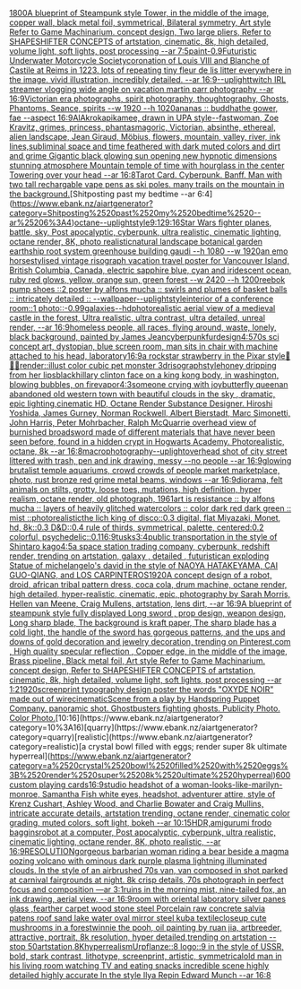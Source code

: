 [1800](https://www.ebank.nz/aiartgenerator?category=1800)[A blueprint of Steampunk style Tower,   in the middle of the image,   copper wall, black metal foil, symmetrical,  Bilateral symmetry,  Art style Refer to Game Machinarium.  concept design, Two large pliers, Refer to SHAPESHIFTER CONCEPTS  of artstation, cinematic,  8k, high detailed,  volume light,  soft lights,  post processing    --ar 7:5](https://www.ebank.nz/aiartgenerator?category=A%2520blueprint%2520of%2520Steampunk%2520style%2520Tower%2C%2520%2520%2520in%2520the%2520middle%2520of%2520the%2520image%2C%2520%2520%2520copper%2520wall%2C%2520black%2520metal%2520foil%2C%2520symmetrical%2C%2520%2520Bilateral%2520symmetry%2C%2520%2520Art%2520style%2520Refer%2520to%2520Game%2520Machinarium.%2520%2520concept%2520design%2C%2520Two%2520large%2520pliers%2C%2520Refer%2520to%2520SHAPESHIFTER%2520CONCEPTS%2520%2520of%2520artstation%2C%2520cinematic%2C%2520%25208k%2C%2520high%2520detailed%2C%2520%2520volume%2520light%2C%2520%2520soft%2520lights%2C%2520%2520post%2520processing%2520%2520%2520%2520--ar%25207%3A5)[paint](https://www.ebank.nz/aiartgenerator?category=paint)[-0.9](https://www.ebank.nz/aiartgenerator?category=-0.9)[Futuristic Underwater Motorcycle Society](https://www.ebank.nz/aiartgenerator?category=Futuristic%2520Underwater%2520Motorcycle%2520Society)[coronation of Louis VIII and Blanche of Castile at Reims in 1223. lots of repeating tiny fleur de lis litter everywhere in the image. vivid illustration, incredibly detailed. --ar 16:9](https://www.ebank.nz/aiartgenerator?category=coronation%2520of%2520Louis%2520VIII%2520and%2520Blanche%2520of%2520Castile%2520at%2520Reims%2520in%25201223.%2520lots%2520of%2520repeating%2520tiny%2520fleur%2520de%2520lis%2520litter%2520everywhere%2520in%2520the%2520image.%2520vivid%2520illustration%2C%2520incredibly%2520detailed.%2520--ar%252016%3A9)[--uplight](https://www.ebank.nz/aiartgenerator?category=--uplight)[twitch IRL streamer vlogging wide angle on vacation martin parr photography --ar 16:9](https://www.ebank.nz/aiartgenerator?category=twitch%2520IRL%2520streamer%2520vlogging%2520wide%2520angle%2520on%2520vacation%2520martin%2520parr%2520photography%2520--ar%252016%3A9)[Victorian era photographs, spirit photography, thoughtography, Ghosts, Phantoms, Seance, spirits --w 1920 --h 1020](https://www.ebank.nz/aiartgenerator?category=Victorian%2520era%2520photographs%2C%2520spirit%2520photography%2C%2520thoughtography%2C%2520Ghosts%2C%2520Phantoms%2C%2520Seance%2C%2520spirits%2520--w%25201920%2520--h%25201020)[ananas :: buddha](https://www.ebank.nz/aiartgenerator?category=ananas%2520%3A%3A%2520buddha)[the gower, fae --aspect 16:9](https://www.ebank.nz/aiartgenerator?category=the%2520gower%2C%2520fae%2520--aspect%252016%3A9)[AlAkroka](https://www.ebank.nz/aiartgenerator?category=AlAkroka)[pikamee, drawn in UPA style](https://www.ebank.nz/aiartgenerator?category=pikamee%2C%2520drawn%2520in%2520UPA%2520style)[--fast](https://www.ebank.nz/aiartgenerator?category=--fast)[woman, Zoe Kravitz, grimes, princess, phantasmagoric, Victorian, absinthe, ethereal, alien landscape, Jean Giraud, Möbius, flowers, mountain, valley, river, ink lines,](https://www.ebank.nz/aiartgenerator?category=woman%2C%2520Zoe%2520Kravitz%2C%2520grimes%2C%2520princess%2C%2520phantasmagoric%2C%2520Victorian%2C%2520absinthe%2C%2520ethereal%2C%2520alien%2520landscape%2C%2520Jean%2520Giraud%2C%2520M%C3%B6bius%2C%2520flowers%2C%2520mountain%2C%2520valley%2C%2520river%2C%2520ink%2520lines%2C)[subliminal space and time feathered with dark muted colors and dirt and grime Gigantic black glowing sun opening new hypnotic dimensions stunning atmosphere Mountain temple of time with hourglass in the center Towering over your head --ar 16:8](https://www.ebank.nz/aiartgenerator?category=subliminal%2520space%2520and%2520time%2520feathered%2520with%2520dark%2520muted%2520colors%2520and%2520dirt%2520and%2520grime%2520Gigantic%2520black%2520glowing%2520sun%2520opening%2520new%2520hypnotic%2520dimensions%2520stunning%2520atmosphere%2520Mountain%2520temple%2520of%2520time%2520with%2520hourglass%2520in%2520the%2520center%2520Towering%2520over%2520your%2520head%2520--ar%252016%3A8)[Tarot Card. Cyberpunk. Banff. Man with two tall rechargable vape pens as ski poles. many trails on the mountain in the background.](https://www.ebank.nz/aiartgenerator?category=Tarot%2520Card.%2520Cyberpunk.%2520Banff.%2520Man%2520with%2520two%2520tall%2520rechargable%2520vape%2520pens%2520as%2520ski%2520poles.%2520many%2520trails%2520on%2520the%2520mountain%2520in%2520the%2520background.)[Shitposting past my bedtime --ar 6:4](https://www.ebank.nz/aiartgenerator?category=Shitposting%2520past%2520my%2520bedtime%2520--ar%25206%3A4)[octane](https://www.ebank.nz/aiartgenerator?category=octane)[--uplight](https://www.ebank.nz/aiartgenerator?category=--uplight)[style](https://www.ebank.nz/aiartgenerator?category=style)[9:12](https://www.ebank.nz/aiartgenerator?category=9%3A12)[9:16](https://www.ebank.nz/aiartgenerator?category=9%3A16)[Star Wars fighter planes, battle, sky, Post apocalyptic, cyberpunk, ultra realistic, cinematic lighting, octane render, 8K, photo realistic](https://www.ebank.nz/aiartgenerator?category=Star%2520Wars%2520fighter%2520planes%2C%2520battle%2C%2520sky%2C%2520Post%2520apocalyptic%2C%2520cyberpunk%2C%2520ultra%2520realistic%2C%2520cinematic%2520lighting%2C%2520octane%2520render%2C%25208K%2C%2520photo%2520realistic)[natural landscape botanical garden earthship root system greenhouse building gaudi --h 1080 --w 1920](https://www.ebank.nz/aiartgenerator?category=natural%2520landscape%2520botanical%2520garden%2520earthship%2520root%2520system%2520greenhouse%2520building%2520gaudi%2520--h%25201080%2520--w%25201920)[an emo horse](https://www.ebank.nz/aiartgenerator?category=an%2520emo%2520horse)[stylised vintage risograph vacation travel poster for Vancouver Island, British Columbia, Canada, electric sapphire blue, cyan and iridescent ocean, ruby red glows, yellow, orange sun, green forest --w 2420 --h 1200](https://www.ebank.nz/aiartgenerator?category=stylised%2520vintage%2520risograph%2520vacation%2520travel%2520poster%2520for%2520Vancouver%2520Island%2C%2520British%2520Columbia%2C%2520Canada%2C%2520electric%2520sapphire%2520blue%2C%2520cyan%2520and%2520iridescent%2520ocean%2C%2520ruby%2520red%2520glows%2C%2520yellow%2C%2520orange%2520sun%2C%2520green%2520forest%2520--w%25202420%2520--h%25201200)[reebok pump shoes ::2 poster by alfons mucha :: swirls and plumes of basket balls :: intricately detailed :: --wallpaper](https://www.ebank.nz/aiartgenerator?category=reebok%2520pump%2520shoes%2520%3A%3A2%2520poster%2520by%2520alfons%2520mucha%2520%3A%3A%2520swirls%2520and%2520plumes%2520of%2520basket%2520balls%2520%3A%3A%2520intricately%2520detailed%2520%3A%3A%2520--wallpaper)[--uplight](https://www.ebank.nz/aiartgenerator?category=--uplight)[style](https://www.ebank.nz/aiartgenerator?category=style)[interior of a conference room::1 photo::-0.99](https://www.ebank.nz/aiartgenerator?category=interior%2520of%2520a%2520conference%2520room%3A%3A1%2520photo%3A%3A-0.99)[galaxies](https://www.ebank.nz/aiartgenerator?category=galaxies)[--hd](https://www.ebank.nz/aiartgenerator?category=--hd)[photorealistic aerial view of a medieval castle in the forest, Ultra realistic, ultra contrast, ultra detailed, unreal render, --ar 16:9](https://www.ebank.nz/aiartgenerator?category=photorealistic%2520aerial%2520view%2520of%2520a%2520medieval%2520castle%2520in%2520the%2520forest%2C%2520Ultra%2520realistic%2C%2520ultra%2520contrast%2C%2520ultra%2520detailed%2C%2520unreal%2520render%2C%2520--ar%252016%3A9)[homeless people, all races, flying around, waste, lonely, black background, painted by James Jean](https://www.ebank.nz/aiartgenerator?category=homeless%2520people%2C%2520all%2520races%2C%2520flying%2520around%2C%2520waste%2C%2520lonely%2C%2520black%2520background%2C%2520painted%2520by%2520James%2520Jean)[cyberpunk](https://www.ebank.nz/aiartgenerator?category=cyberpunk)[fur](https://www.ebank.nz/aiartgenerator?category=fur)[design](https://www.ebank.nz/aiartgenerator?category=design)[4:5](https://www.ebank.nz/aiartgenerator?category=4%3A5)[70s sci concept art, dystopian, blue screen room, man sits in chair with machine attached to his head, laboratory](https://www.ebank.nz/aiartgenerator?category=70s%2520sci%2520concept%2520art%2C%2520dystopian%2C%2520blue%2520screen%2520room%2C%2520man%2520sits%2520in%2520chair%2520with%2520machine%2520attached%2520to%2520his%2520head%2C%2520laboratory)[16:9](https://www.ebank.nz/aiartgenerator?category=16%3A9)[a rockstar strawberry in the Pixar style](https://www.ebank.nz/aiartgenerator?category=a%2520rockstar%2520strawberry%2520in%2520the%2520Pixar%2520style)[🦄🐙🌌](https://www.ebank.nz/aiartgenerator?category=%F0%9F%A6%84%F0%9F%90%99%F0%9F%8C%8C)[render::](https://www.ebank.nz/aiartgenerator?category=render%3A%3A)[illust color cubic pet monster 3d](https://www.ebank.nz/aiartgenerator?category=illust%2520color%2520cubic%2520pet%2520monster%25203d)[risograph](https://www.ebank.nz/aiartgenerator?category=risograph)[style](https://www.ebank.nz/aiartgenerator?category=style)[honey dripping from her lips](https://www.ebank.nz/aiartgenerator?category=honey%2520dripping%2520from%2520her%2520lips)[black](https://www.ebank.nz/aiartgenerator?category=black)[](https://www.ebank.nz/aiartgenerator?category=)[hillary clinton face on a king kong body, in washington, blowing bubbles, on fire](https://www.ebank.nz/aiartgenerator?category=hillary%2520clinton%2520face%2520on%2520a%2520king%2520kong%2520body%2C%2520in%2520washington%2C%2520blowing%2520bubbles%2C%2520on%2520fire)[vapor](https://www.ebank.nz/aiartgenerator?category=vapor)[4:3](https://www.ebank.nz/aiartgenerator?category=4%3A3)[someone crying with joy](https://www.ebank.nz/aiartgenerator?category=someone%2520crying%2520with%2520joy)[butterfly queen](https://www.ebank.nz/aiartgenerator?category=butterfly%2520queen)[an abandoned old western town with beautiful clouds in the sky , dramatic, epic lighting,cinematic HD, Octane Render Substance Designer. Hiroshi Yoshida, James Gurney, Norman Rockwell, Albert Bierstadt, Marc Simonetti, John Harris, Peter Mohrbacher, Ralph McQuarrie overhead view of burnished broadsword made of different materials that have never   been seen before, found in a hidden crypt in Hogwarts Academy. Photorealistic, octane, 8k --ar 16:8](https://www.ebank.nz/aiartgenerator?category=an%2520abandoned%2520old%2520western%2520town%2520with%2520beautiful%2520clouds%2520in%2520the%2520sky%2520%2C%2520dramatic%2C%2520epic%2520lighting%2Ccinematic%2520HD%2C%2520Octane%2520Render%2520Substance%2520Designer.%2520Hiroshi%2520Yoshida%2C%2520James%2520Gurney%2C%2520Norman%2520Rockwell%2C%2520Albert%2520Bierstadt%2C%2520Marc%2520Simonetti%2C%2520John%2520Harris%2C%2520Peter%2520Mohrbacher%2C%2520Ralph%2520McQuarrie%2520overhead%2520view%2520of%2520burnished%2520broadsword%2520made%2520of%2520different%2520materials%2520that%2520have%2520never%2520%2520%2520been%2520seen%2520before%2C%2520found%2520in%2520a%2520hidden%2520crypt%2520in%2520Hogwarts%2520Academy.%2520Photorealistic%2C%2520octane%2C%25208k%2520--ar%252016%3A8)[macrophotography](https://www.ebank.nz/aiartgenerator?category=macrophotography)[--uplight](https://www.ebank.nz/aiartgenerator?category=--uplight)[overhead shot of city street littered with trash, pen and ink drawing, messy --no people --ar 16:9](https://www.ebank.nz/aiartgenerator?category=overhead%2520shot%2520of%2520city%2520street%2520littered%2520with%2520trash%2C%2520pen%2520and%2520ink%2520drawing%2C%2520messy%2520--no%2520people%2520--ar%252016%3A9)[glowing brutalist temple aquariums, crowd crowds of people market marketplace, photo, rust bronze red grime metal beams, windows --ar 16:9](https://www.ebank.nz/aiartgenerator?category=glowing%2520brutalist%2520temple%2520aquariums%2C%2520crowd%2520crowds%2520of%2520people%2520market%2520marketplace%2C%2520photo%2C%2520rust%2520bronze%2520red%2520grime%2520metal%2520beams%2C%2520windows%2520--ar%252016%3A9)[diorama, felt animals on stilts, grotty, loose toes, mutations, high definition, hyper realism, octane render, old photograph, 1961](https://www.ebank.nz/aiartgenerator?category=diorama%2C%2520felt%2520animals%2520on%2520stilts%2C%2520grotty%2C%2520loose%2520toes%2C%2520mutations%2C%2520high%2520definition%2C%2520hyper%2520realism%2C%2520octane%2520render%2C%2520old%2520photograph%2C%25201961)[art is resistance :: by alfons mucha :: layers of heavily glitched watercolors :: color dark red dark green :: mist ::](https://www.ebank.nz/aiartgenerator?category=art%2520is%2520resistance%2520%3A%3A%2520by%2520alfons%2520mucha%2520%3A%3A%2520layers%2520of%2520heavily%2520glitched%2520watercolors%2520%3A%3A%2520color%2520dark%2520red%2520dark%2520green%2520%3A%3A%2520mist%2520%3A%3A)[photorealistic](https://www.ebank.nz/aiartgenerator?category=photorealistic)[the lich king of disco::0.3 digital, flat Miyazaki, Monet, hd, 8k::0.3 D&D::0.4 rule of thirds, symmetrical, palette, centered:0.2 colorful, psychedelic::0.1](https://www.ebank.nz/aiartgenerator?category=the%2520lich%2520king%2520of%2520disco%3A%3A0.3%2520digital%2C%2520flat%2520Miyazaki%2C%2520Monet%2C%2520hd%2C%25208k%3A%3A0.3%2520D%26D%3A%3A0.4%2520rule%2520of%2520thirds%2C%2520symmetrical%2C%2520palette%2C%2520centered%3A0.2%2520colorful%2C%2520psychedelic%3A%3A0.1)[16:9](https://www.ebank.nz/aiartgenerator?category=16%3A9)[tusks](https://www.ebank.nz/aiartgenerator?category=tusks)[3:4](https://www.ebank.nz/aiartgenerator?category=3%3A4)[public transportation in the style of Shintaro kago](https://www.ebank.nz/aiartgenerator?category=public%2520transportation%2520in%2520the%2520style%2520of%2520Shintaro%2520kago)[4:5](https://www.ebank.nz/aiartgenerator?category=4%3A5)[a space station trading company, cyberpunk, redshift render, trending on artstation, galaxy , detailed , futuristic](https://www.ebank.nz/aiartgenerator?category=a%2520space%2520station%2520trading%2520company%2C%2520cyberpunk%2C%2520redshift%2520render%2C%2520trending%2520on%2520artstation%2C%2520galaxy%2520%2C%2520detailed%2520%2C%2520futuristic)[an exploding Statue of michelangelo's david in the style of NAOYA HATAKEYAMA, CAI GUO-QIANG, and LOS CARPINTEROS](https://www.ebank.nz/aiartgenerator?category=an%2520exploding%2520Statue%2520of%2520michelangelo%27s%2520david%2520in%2520the%2520style%2520of%2520NAOYA%2520HATAKEYAMA%2C%2520CAI%2520GUO-QIANG%2C%2520and%2520LOS%2520CARPINTEROS)[1920](https://www.ebank.nz/aiartgenerator?category=1920)[A concept design of a robot, droid, african tribal pattern dress, coca cola, drum machine, octane render, high detailed, hyper-realistic, cinematic, epic, photography by Sarah Morris, Hellen van Meene, Craig Mullens, artstation, lens dirt, --ar 16:9](https://www.ebank.nz/aiartgenerator?category=A%2520concept%2520design%2520of%2520a%2520robot%2C%2520droid%2C%2520african%2520tribal%2520pattern%2520dress%2C%2520coca%2520cola%2C%2520drum%2520machine%2C%2520octane%2520render%2C%2520high%2520detailed%2C%2520hyper-realistic%2C%2520cinematic%2C%2520epic%2C%2520photography%2520by%2520Sarah%2520Morris%2C%2520Hellen%2520van%2520Meene%2C%2520Craig%2520Mullens%2C%2520artstation%2C%2520lens%2520dirt%2C%2520--ar%252016%3A9)[A blueprint of steampunk style fully displayed Long sword , prop design, weapon design, Long sharp blade, The background is kraft paper,  The sharp blade has a cold light, the handle of the sword has gorgeous patterns, and the ups and downs of gold decoration and jewelry decoration,  trending on Pinterest.com  , High quality specular reflection ,  Copper  edge, in the middle of the image, Brass pipeline,  Black metal foil,  Art style Refer to Game Machinarium.  concept design, Refer to SHAPESHIFTER CONCEPTS  of artstation, cinematic,  8k, high detailed,  volume light,  soft lights,  post processing    --ar 1:2](https://www.ebank.nz/aiartgenerator?category=A%2520blueprint%2520of%2520steampunk%2520style%2520fully%2520displayed%2520Long%2520sword%2520%2C%2520prop%2520design%2C%2520weapon%2520design%2C%2520Long%2520sharp%2520blade%2C%2520The%2520background%2520is%2520kraft%2520paper%2C%2520%2520The%2520sharp%2520blade%2520has%2520a%2520cold%2520light%2C%2520the%2520handle%2520of%2520the%2520sword%2520has%2520gorgeous%2520patterns%2C%2520and%2520the%2520ups%2520and%2520downs%2520of%2520gold%2520decoration%2520and%2520jewelry%2520decoration%2C%2520%2520trending%2520on%2520Pinterest.com%2520%2520%2C%2520High%2520quality%2520specular%2520reflection%2520%2C%2520%2520Copper%2520%2520edge%2C%2520in%2520the%2520middle%2520of%2520the%2520image%2C%2520Brass%2520pipeline%2C%2520%2520Black%2520metal%2520foil%2C%2520%2520Art%2520style%2520Refer%2520to%2520Game%2520Machinarium.%2520%2520concept%2520design%2C%2520Refer%2520to%2520SHAPESHIFTER%2520CONCEPTS%2520%2520of%2520artstation%2C%2520cinematic%2C%2520%25208k%2C%2520high%2520detailed%2C%2520%2520volume%2520light%2C%2520%2520soft%2520lights%2C%2520%2520post%2520processing%2520%2520%2520%2520--ar%25201%3A2)[1920](https://www.ebank.nz/aiartgenerator?category=1920)[screenprint typography design poster the words "OXYDE NOIR" made out of wire](https://www.ebank.nz/aiartgenerator?category=screenprint%2520typography%2520design%2520poster%2520the%2520words%2520%22OXYDE%2520NOIR%22%2520made%2520out%2520of%2520wire)[cinematic](https://www.ebank.nz/aiartgenerator?category=cinematic)[Scene from a play by Handspring Puppet Company. panoramic shot. Ghostbusters fighting ghosts.  Publicity Photo. Color Photo.](https://www.ebank.nz/aiartgenerator?category=Scene%2520from%2520a%2520play%2520by%2520Handspring%2520Puppet%2520Company.%2520panoramic%2520shot.%2520Ghostbusters%2520fighting%2520ghosts.%2520%2520Publicity%2520Photo.%2520Color%2520Photo.)[10:16](https://www.ebank.nz/aiartgenerator?category=10%3A16)[quarry](https://www.ebank.nz/aiartgenerator?category=quarry)[realistic](https://www.ebank.nz/aiartgenerator?category=realistic)[a crystal bowl filled with eggs; render super 8k ultimate hyperreal](https://www.ebank.nz/aiartgenerator?category=a%2520crystal%2520bowl%2520filled%2520with%2520eggs%3B%2520render%2520super%25208k%2520ultimate%2520hyperreal)[600](https://www.ebank.nz/aiartgenerator?category=600)[custom playing cards](https://www.ebank.nz/aiartgenerator?category=custom%2520playing%2520cards)[16:9](https://www.ebank.nz/aiartgenerator?category=16%3A9)[studio headshot of a woman-looks-like-marilyn-monroe, Samantha Fish white eyes, headshot, adventurer attire, style of Krenz Cushart, Ashley Wood, and Charlie Bowater and Craig Mullins, intricate accurate details, artstation trending, octane render, cinematic color grading, muted colors, soft light, bokeh --ar 10:15](https://www.ebank.nz/aiartgenerator?category=studio%2520headshot%2520of%2520a%2520woman-looks-like-marilyn-monroe%2C%2520Samantha%2520Fish%2520white%2520eyes%2C%2520headshot%2C%2520adventurer%2520attire%2C%2520style%2520of%2520Krenz%2520Cushart%2C%2520Ashley%2520Wood%2C%2520and%2520Charlie%2520Bowater%2520and%2520Craig%2520Mullins%2C%2520intricate%2520accurate%2520details%2C%2520artstation%2520trending%2C%2520octane%2520render%2C%2520cinematic%2520color%2520grading%2C%2520muted%2520colors%2C%2520soft%2520light%2C%2520bokeh%2520--ar%252010%3A15)[HDR,](https://www.ebank.nz/aiartgenerator?category=HDR%2C)[amigurumi frodo baggins](https://www.ebank.nz/aiartgenerator?category=amigurumi%2520frodo%2520baggins)[robot at a computer, Post apocalyptic, cyberpunk, ultra realistic, cinematic lighting, octane render, 8K, photo realistic,  --ar 16:9](https://www.ebank.nz/aiartgenerator?category=robot%2520at%2520a%2520computer%2C%2520Post%2520apocalyptic%2C%2520cyberpunk%2C%2520ultra%2520realistic%2C%2520cinematic%2520lighting%2C%2520octane%2520render%2C%25208K%2C%2520photo%2520realistic%2C%2520%2520--ar%252016%3A9)[RESOLUTION](https://www.ebank.nz/aiartgenerator?category=RESOLUTION)[gorgeous barbarian woman riding a bear beside a magma oozing volcano with ominous dark purple plasma lightning illuminated clouds. In the style of an airbrushed 70s van, van composed in shot parked at carnival fairgrounds at night. 8k crisp details, 70s photograph in perfect focus and composition —ar 3:1](https://www.ebank.nz/aiartgenerator?category=gorgeous%2520barbarian%2520woman%2520riding%2520a%2520bear%2520beside%2520a%2520magma%2520oozing%2520volcano%2520with%2520ominous%2520dark%2520purple%2520plasma%2520lightning%2520illuminated%2520clouds.%2520In%2520the%2520style%2520of%2520an%2520airbrushed%252070s%2520van%2C%2520van%2520composed%2520in%2520shot%2520parked%2520at%2520carnival%2520fairgrounds%2520at%2520night.%25208k%2520crisp%2520details%2C%252070s%2520photograph%2520in%2520perfect%2520focus%2520and%2520composition%2520%E2%80%94ar%25203%3A1)[ruins in the morning mist, nine-tailed fox, an ink drawing, aerial view,  --ar 16:9](https://www.ebank.nz/aiartgenerator?category=ruins%2520in%2520the%2520morning%2520mist%2C%2520nine-tailed%2520fox%2C%2520an%2520ink%2520drawing%2C%2520aerial%2520view%2C%2520%2520--ar%252016%3A9)[room with oriental laboratory  silver panes glass  ,fearther carpet wood stone steel Porcelain raw  concrete salvia patens roof sand lake water oval mirror steel kuba textile](https://www.ebank.nz/aiartgenerator?category=room%2520with%2520oriental%2520laboratory%2520%2520silver%2520panes%2520glass%2520%2520%2Cfearther%2520carpet%2520wood%2520stone%2520steel%2520Porcelain%2520raw%2520%2520concrete%2520salvia%2520patens%2520roof%2520sand%2520lake%2520water%2520oval%2520mirror%2520steel%2520kuba%2520textile)[closeup cute mushrooms in a forest](https://www.ebank.nz/aiartgenerator?category=closeup%2520cute%2520mushrooms%2520in%2520a%2520forest)[winnie the pooh, oil painting by ruan jia, artbreeder, attractive, portrait, 8k resolution, hyper detailed,trending on artstation --stop 50](https://www.ebank.nz/aiartgenerator?category=winnie%2520the%2520pooh%2C%2520oil%2520painting%2520by%2520ruan%2520jia%2C%2520artbreeder%2C%2520attractive%2C%2520portrait%2C%25208k%2520resolution%2C%2520hyper%2520detailed%2Ctrending%2520on%2520artstation%2520--stop%252050)[artstation,](https://www.ebank.nz/aiartgenerator?category=artstation%2C)[8K](https://www.ebank.nz/aiartgenerator?category=8K)[hyperrealism](https://www.ebank.nz/aiartgenerator?category=hyperrealism)[Urpflanze::8 logo::9 in the style of USSR, bold, stark contrast, lithotype, screenprint, artistic, symmetrical](https://www.ebank.nz/aiartgenerator?category=Urpflanze%3A%3A8%2520logo%3A%3A9%2520in%2520the%2520style%2520of%2520USSR%2C%2520bold%2C%2520stark%2520contrast%2C%2520lithotype%2C%2520screenprint%2C%2520artistic%2C%2520symmetrical)[old man in his living room watching TV and eating snacks incredible scene highly detailed highly accurate In the style Ilya Repin Edward Munch --ar 16:8](https://www.ebank.nz/aiartgenerator?category=old%2520man%2520in%2520his%2520living%2520room%2520watching%2520TV%2520and%2520eating%2520snacks%2520incredible%2520scene%2520highly%2520detailed%2520highly%2520accurate%2520In%2520the%2520style%2520Ilya%2520Repin%2520Edward%2520Munch%2520--ar%252016%3A8)